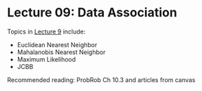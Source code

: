 # Lecture 09: Data Association


Topics in [Lecture  9](https://www.youtube.com/watch?v=wHRvTW6NJEs&list=PLRXYrdEUvBoBCjYdmuDqohvSTJIPPrBUT&index=9) include:

 * Euclidean Nearest Neighbor
 * Mahalanobis Nearest Neighbor
 * Maximum Likelihood
 * JCBB
 
Recommended reading: ProbRob Ch 10.3 and articles from canvas

